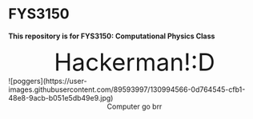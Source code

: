 # FYS3150

**This repository is for FYS3150: Computational Physics Class** 

<center> <font size=24> Hackerman!:D </font> </center>
![poggers](https://user-images.githubusercontent.com/89593997/130994566-0d764545-cfb1-48e8-9acb-b051e5db49e9.jpg)
<center> Computer go brr </center>

